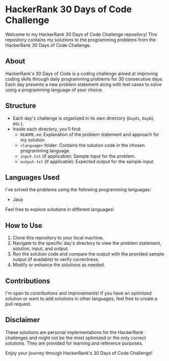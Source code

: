 # HackerRank 30 Days of Code Challenge

Welcome to my HackerRank 30 Days of Code Challenge repository! This repository contains my solutions to the programming problems from the HackerRank 30 Days of Code Challenge.

## About
HackerRank's 30 Days of Code is a coding challenge aimed at improving coding skills through daily programming problems for 30 consecutive days. Each day presents a new problem statement along with test cases to solve using a programming language of your choice.

## Structure
- Each day's challenge is organized in its own directory (`Day01`, `Day02`, etc.).
- Inside each directory, you'll find:
  - `README.md`: Explanation of the problem statement and approach for my solution.
  - `<language>` folder: Contains the solution code in the chosen programming language.
  - `input.txt` (if applicable): Sample input for the problem.
  - `output.txt` (if applicable): Expected output for the sample input.

## Languages Used
I've solved the problems using the following programming languages:
- Java

Feel free to explore solutions in different languages!

## How to Use
1. Clone this repository to your local machine.
2. Navigate to the specific day's directory to view the problem statement, solution, input, and output.
3. Run the solution code and compare the output with the provided sample output (if available) to verify correctness.
4. Modify or enhance the solutions as needed.

## Contributions
I'm open to contributions and improvements! If you have an optimized solution or want to add solutions in other languages, feel free to create a pull request.

## Disclaimer
These solutions are personal implementations for the HackerRank challenges and might not be the most optimized or the only correct solutions. They are provided for learning and reference purposes.

Enjoy your journey through HackerRank's 30 Days of Code Challenge!
